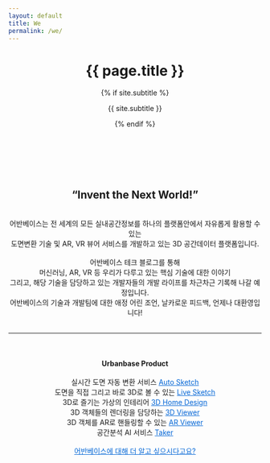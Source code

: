 ```yaml
---
layout: default
title: We
permalink: /we/
---
```



<div class="site-header-container {% if site.cover %}has-cover{% endif %}" {% if site.cover %}style="background-image: url({{ site.cover | prepend: site.baseurl }});"{% endif %}>
  <div class="scrim {% if site.cover %}has-cover{% endif %}">
    <header class="site-header">
      <h1 class="title">{{ page.title }}</h1>
      {% if site.subtitle %}<p class="subtitle">{{ site.subtitle }}</p>{% endif %}
    </header>
  </div>
</div>

<!-- <img src="{{ site.baseurl }}/assets/profile-placeholder.gif" title="Profile Picture" class="profile"> -->

<center>
<br>
<br>
<h2>“Invent the Next World!”</h2>
<br>
어반베이스는 전 세계의 모든 실내공간정보를 하나의 플랫폼안에서 자유롭게 활용할 수 있는
<br>
도면변환 기술 및 AR, VR 뷰어 서비스를 개발하고 있는 3D 공간데이터 플랫폼입니다.
<br>
<br>
어반베이스 테크 블로그를 통해 
<br>
머신러닝, AR, VR 등 우리가 다루고 있는 핵심 기술에 대한 이야기
<br>
그리고, 해당 기술을 담당하고 있는 개발자들의 개발 라이프를 차근차근 기록해 나갈 예정입니다. 
<br>
어반베이스의 기술과 개발팀에 대한 애정 어린 조언, 날카로운 피드백, 언제나 대환영입니다!
<br>
<br>


<hr>


<br>
<h4> Urbanbase Product </h4>

실시간 도면 자동 변환 서비스 <a href="https://urbanbase.github.io/2019/02/11/autosketch.html" target="_blank" style="color: #0366d6;"> Auto Sketch</a>
<br>
도면을 직접 그리고 바로 3D로 볼 수 있는 <a href="https://urbanbase.github.io/2019/02/15/livesketch.html" target="_blank" style="color: #0366d6;"> Live Sketch</a>
<br>
3D로 즐기는 가상의 인테리어 <a href="https://urbanbase.github.io/2019/03/07/3DHomedesign.html" target="_blank" style="color: #0366d6;"> 3D Home Design</a>
<br>
3D 객체들의 렌더링을 담당하는 <a href="https://urbanbase.github.io/2019/03/07/3DHomedesign.html" target="_blank" style="color: #0366d6;"> 3D Viewer</a>
<br>
3D 객체를 AR로 핸들링할 수 있는 <a href="https://urbanbase.github.io/2019/03/07/3DHomedesign.html" target="_blank" style="color: #0366d6;"> AR Viewer</a>
<br>
공간분석 AI 서비스 <a href="https://urbanbase.github.io/2019/03/07/3DHomedesign.html" target="_blank" style="color: #0366d6;"> Taker</a>
<br>
<br>
<a href="https://developer.urbanbase.com" target="_blank" style="color: #0366d6;">어반베이스에 대해 더 알고 싶으시다고요?</a>
</center>